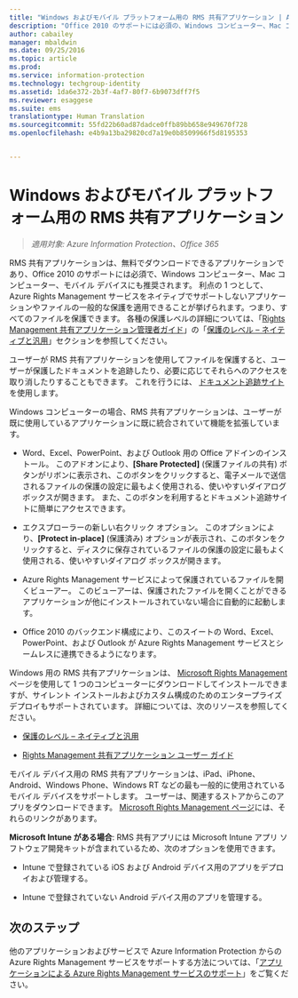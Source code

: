 ```yaml
---
title: "Windows およびモバイル プラットフォーム用の RMS 共有アプリケーション | Azure Information Protection"
description: "Office 2010 のサポートには必須の、Windows コンピューター、Mac コンピューター、モバイル デバイスにも推奨される、無料でダウンロードできるアプリケーションとして RMS 共有アプリケーションが Azure RMS をサポートする方法について説明します。"
author: cabailey
manager: mbaldwin
ms.date: 09/25/2016
ms.topic: article
ms.prod: 
ms.service: information-protection
ms.technology: techgroup-identity
ms.assetid: 1da6e372-2b3f-4af7-80f7-6b9073dff7f5
ms.reviewer: esaggese
ms.suite: ems
translationtype: Human Translation
ms.sourcegitcommit: 55fd22b60ad87dadce0ffb89bb658e949670f728
ms.openlocfilehash: e4b9a13ba29820cd7a19e0b8509966f5d8195353


---
```



# Windows およびモバイル プラットフォーム用の RMS 共有アプリケーション

>*適用対象: Azure Information Protection、Office 365*

RMS 共有アプリケーションは、無料でダウンロードできるアプリケーションであり、Office 2010 のサポートには必須で、Windows コンピューター、Mac コンピューター、モバイル デバイスにも推奨されます。 利点の 1 つとして、Azure Rights Management サービスをネイティブでサポートしないアプリケーションやファイルの一般的な保護を適用できることが挙げられます。つまり、すべてのファイルを保護できます。 各種の保護レベルの詳細については、「[Rights Management 共有アプリケーション管理者ガイド](../rms-client/sharing-app-admin-guide-technical.md#levels-of-protection-native-and-generic)」の「[保護のレベル – ネイティブと汎用](../rms-client/sharing-app-admin-guide.md)」セクションを参照してください。

ユーザーが RMS 共有アプリケーションを使用してファイルを保護すると、ユーザーが保護したドキュメントを追跡したり、必要に応じてそれらへのアクセスを取り消したりすることもできます。 これを行うには、 [ドキュメント追跡サイト](http://go.microsoft.com/fwlink/?LinkId=529562)を使用します。

Windows コンピューターの場合、RMS 共有アプリケーションは、ユーザーが既に使用しているアプリケーションに既に統合されていて機能を拡張しています。

-   Word、Excel、PowerPoint、および Outlook 用の Office アドインのインストール。 このアドオンにより、**[Share Protected]** (保護ファイルの共有) ボタンがリボンに表示され、このボタンをクリックすると、電子メールで送信されるファイルの保護の設定に最もよく使用される、使いやすいダイアログ ボックスが開きます。 また、このボタンを利用するとドキュメント追跡サイトに簡単にアクセスできます。

-   エクスプローラーの新しい右クリック オプション。 このオプションにより、**[Protect in-place]** (保護済み) オプションが表示され、このボタンをクリックすると、ディスクに保存されているファイルの保護の設定に最もよく使用される、使いやすいダイアログ ボックスが開きます。

-   Azure Rights Management サービスによって保護されているファイルを開くビューアー。 このビューアーは、保護されたファイルを開くことができるアプリケーションが他にインストールされていない場合に自動的に起動します。

-   Office 2010 のバックエンド構成により、このスイートの Word、Excel、PowerPoint、および Outlook が Azure Rights Management サービスとシームレスに連携できるようになります。

Windows 用の RMS 共有アプリケーションは、 [Microsoft Rights Management](http://go.microsoft.com/fwlink/?LinkId=303970)ページを使用して 1 つのコンピューターにダウンロードしてインストールできますが、サイレント インストールおよびカスタム構成のためのエンタープライズ デプロイもサポートされています。 詳細については、次のリソースを参照してください。

-   [保護のレベル – ネイティブと汎用](../rms-client/sharing-app-admin-guide.md)

-   [Rights Management 共有アプリケーション ユーザー ガイド](../rms-client/sharing-app-user-guide.md)

モバイル デバイス用の RMS 共有アプリケーションは、iPad、iPhone、Android、Windows Phone、Windows RT などの最も一般的に使用されているモバイル デバイスをサポートします。 ユーザーは、関連するストアからこのアプリをダウンロードできます。 [Microsoft Rights Management ページ](http://go.microsoft.com/fwlink/?LinkId=303970)には、それらのリンクがあります。

**Microsoft Intune がある場合**: RMS 共有アプリには Microsoft Intune アプリ ソフトウェア開発キットが含まれているため、次のオプションを使用できます。

-   Intune で登録されている iOS および Android デバイス用のアプリをデプロイおよび管理する。

-   Intune で登録されていない Android デバイス用のアプリを管理する。


## 次のステップ
他のアプリケーションおよびサービスで Azure Information Protection からの Azure Rights Management サービスをサポートする方法については、「[アプリケーションによる Azure Rights Management サービスのサポート](applications-support.md)」をご覧ください。




<!--HONumber=Sep16_HO4-->


